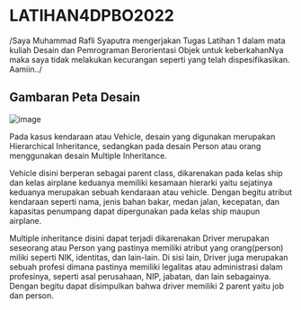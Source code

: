# LATIHAN4DPBO2022
/Saya Muhammad Rafli Syaputra mengerjakan Tugas Latihan 1 dalam mata kuliah Desain dan Pemrograman Berorientasi Objek untuk keberkahanNya maka saya tidak melakukan kecurangan seperti yang telah dispesifikasikan. Aamiin../

## Gambaran Peta Desain

![image](https://user-images.githubusercontent.com/99678525/157269896-b8115c35-3175-4dd2-931b-1ef850b3725c.png)

Pada kasus kendaraan atau Vehicle, desain yang digunakan merupakan Hierarchical Inheritance, sedangkan pada desain Person atau orang menggunakan desain Multiple Inheritance.

Vehicle disini berperan sebagai parent class, dikarenakan pada kelas ship dan kelas airplane keduanya memiliki kesamaan hierarki yaitu sejatinya keduanya merupakan sebuah kendaraan atau vehicle. Dengan begitu atribut kendaraan seperti nama, jenis bahan bakar, medan jalan, kecepatan, dan kapasitas penumpang dapat dipergunakan pada kelas ship maupun airplane.

Multiple inheritance disini dapat terjadi dikarenakan Driver merupakan seseorang atau Person yang pastinya memiliki atribut yang orang(person) miliki seperti NIK, identitas, dan lain-lain. Di sisi lain, Driver juga merupakan sebuah profesi dimana pastinya memiliki legalitas atau administrasi dalam profesinya, seperti asal perusahaan, NIP, jabatan, dan lain sebagainya. Dengan begitu dapat disimpulkan bahwa driver memiliki 2 parent yaitu job dan person. 
